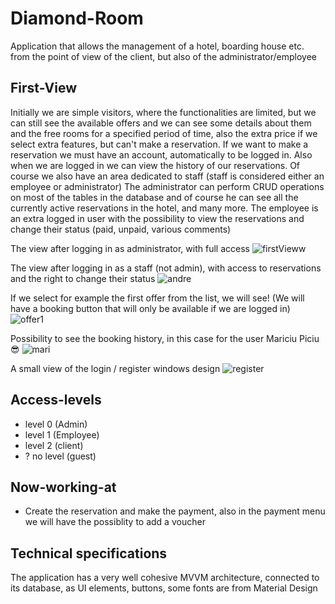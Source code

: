 # Diamond-Room
Application that allows the management of a hotel, boarding house etc. from the point of view of the client, but also of the administrator/employee

## First-View
Initially we are simple visitors, where the functionalities are limited, but we can still see the available offers and we can see some details about them and  the free rooms for a specified period of time, also the extra price if we select extra features, but can't make a reservation.
If we want to make a reservation we must have an account, automatically to be logged in. Also when we are logged in we can view the history of our reservations.
Of course we also have an area dedicated to staff (staff is considered either an employee or administrator)
The administrator can perform CRUD operations on most of the tables in the database and of course he can see all the currently active reservations in the hotel,
and many more. The employee is an extra logged in user with the possibility to view the reservations and change their status (paid, unpaid, various comments)

The view after logging in as administrator, with full access
![firstVieww](https://user-images.githubusercontent.com/95618244/172885830-ba36da97-2a89-45d4-b728-b1e1c5b95718.JPG)

The view after logging in as a staff (not admin), with access to reservations and the right to change their status
![andre](https://user-images.githubusercontent.com/95618244/172887256-57b23320-10b3-4aa8-b089-c54c9476807a.JPG)

If we select for example the first offer from the list, we will see! (We will have a booking button that will only be available if we are logged in)
![offer1](https://user-images.githubusercontent.com/95618244/172886026-5a4d4911-5092-4705-b515-d3ffd480c5f7.JPG)

Possibility to see the booking history, in this case for the user Mariciu Piciu 😎
![mari](https://user-images.githubusercontent.com/95618244/172887542-b1461d30-4762-4b93-93d9-1d483b931afb.JPG)

A small view of the login / register windows design
![register](https://user-images.githubusercontent.com/95618244/172886041-781ef64f-6366-4ba0-8fd3-9e7faaaae1b0.JPG)

## Access-levels
- level 0 (Admin)
- level 1 (Employee)
- level 2 (client)
- ? no level (guest)

## Now-working-at
- Create the reservation and make the payment, also in the payment menu we will have the possiblity to add a voucher 

## Technical specifications
The application has a very well cohesive MVVM architecture, connected to its database, as UI elements, buttons, some fonts are from Material Design
